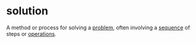 # solution

A method or process for solving a [problem](mathematics/problem), often involving a [sequence](mathematics/sequence) of steps or [operations](mathematics/operation).
